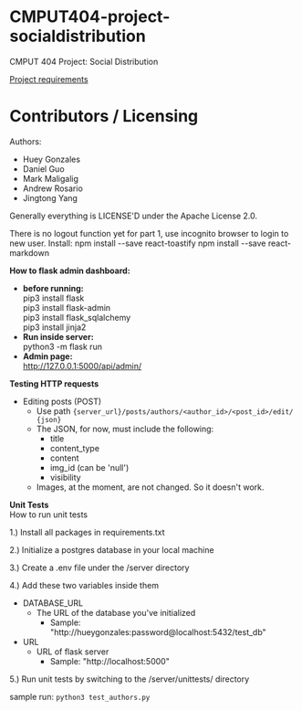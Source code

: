 CMPUT404-project-socialdistribution
===================================

CMPUT 404 Project: Social Distribution

[Project requirements](https://github.com/uofa-cmput404/project-socialdistribution/blob/master/project.org) 

Contributors / Licensing
========================

Authors:
    
* Huey Gonzales
* Daniel Guo
* Mark Maligalig
* Andrew Rosario
* Jingtong Yang

Generally everything is LICENSE'D under the Apache License 2.0.

There is no logout function yet for part 1, use incognito browser to login to new user.
Install:
npm install --save react-toastify
npm install --save react-markdown

**How to flask admin dashboard:**
- **before running:**\
      pip3 install flask\
      pip3 install flask-admin\
      pip3 install flask_sqlalchemy\
      pip3 install jinja2
- **Run inside server:**\
      python3 -m flask run
- **Admin page:**\
      http://127.0.0.1:5000/api/admin/ 

**Testing HTTP requests**
- Editing posts (POST)
  - Use path ```{server_url}/posts/authors/<author_id>/<post_id>/edit/ {json}```
  - The JSON, for now, must include the following:
    - title
    - content_type
    - content
    - img_id (can be 'null')
    - visibility
  - Images, at the moment, are not changed. So it doesn't work.

**Unit Tests**<br>
How to run unit tests

1.) Install all packages in requirements.txt

2.) Initialize a postgres database in your local machine

3.) Create a .env file under the /server directory

4.) Add these two variables inside them
- DATABASE_URL
    - The URL of the database you've initialized
        - Sample: "http://hueygonzales:password@localhost:5432/test_db"
- URL
    - URL of flask server
        - Sample: "http://localhost:5000"

5.) Run unit tests by switching to the /server/unittests/ directory

sample run:
```python3 test_authors.py```
